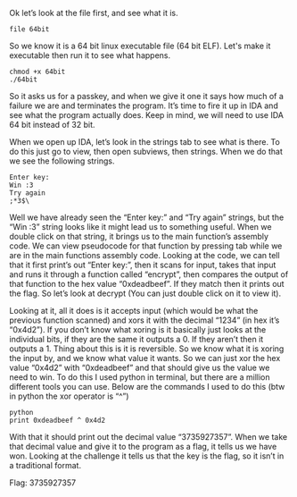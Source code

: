 Ok let’s look at the file first, and see what it is.

```
file 64bit
```

So we know it is a 64 bit linux executable file (64 bit ELF). Let's make it executable then run it to see what happens.

```
chmod +x 64bit
./64bit
```

So it asks us for a passkey, and when we give it one it says how much of a failure we are and terminates the program. It’s time 
to fire it up in IDA and see what the program actually does. Keep in mind, we will need to use IDA 64 bit instead of 32 bit.


When we open up IDA, let’s look in the strings tab to see what is there. To do this just go to view, then open subviews, then 
strings. When we do that we see the following strings.

```
Enter key:
Win :3
Try again
;*3$\
```

Well we have already seen the “Enter key:” and “Try again” strings, but the “Win :3” string looks like it might lead us to 
something useful. When we double click on that string, it brings us to the main function’s assembly code. We can view pseudocode 
for that function by pressing tab while we are in the main functions assembly code. Looking at the code, we can tell that it 
first print’s out “Enter key:”, then it scans for input, takes that input and runs it through a function called “encrypt”, then 
compares the output of that function to the hex value “0xdeadbeef”. If they match then it prints out the flag. So let’s look at 
decrypt (You can just double click on it to view it).


Looking at it, all it does is it accepts input (which would be what the previous function scanned) and xors it with the decimal 
“1234” (in hex it’s “0x4d2”). If you don’t know what xoring is it basically just looks at the individual bits, if they are the 
same it outputs a 0. If they aren’t then it outputs a 1. Thing about this is it is reversible. So we know what it is xoring the 
input by, and we know what value it wants. So we can just xor the hex value “0x4d2” with “0xdeadbeef” and that should give us the
value we need to win. To do this I used python in terminal, but there are a million different tools you can use. Below are the 
commands I used to do this (btw in python the xor operator is “^”)

```
python
print 0xdeadbeef ^ 0x4d2
```

With that it should print out the decimal value “3735927357”. When we take that decimal value and give it to the program as a 
flag, it tells us we have won. Looking at the challenge it tells us that the key is the flag, so it isn’t in a traditional format.


Flag: 3735927357





